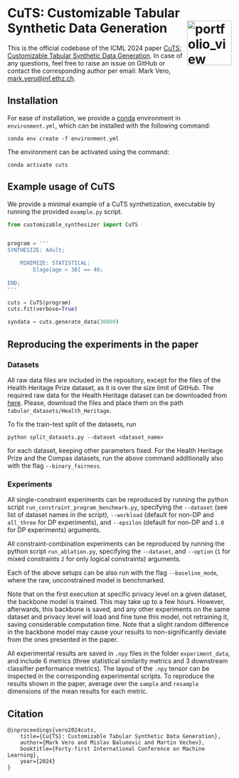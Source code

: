 # CuTS: Customizable Tabular Synthetic Data Generation <a href="https://www.sri.inf.ethz.ch/"><img width="100" alt="portfolio_view" align="right" src="http://safeai.ethz.ch/img/sri-logo.svg"></a>

This is the official codebase of the ICML 2024 paper [CuTS: Customizable Tabular Synthetic Data Generation](https://arxiv.org/abs/2307.03577v4). In case of any questions, feel free to raise an issue on GitHub or contact the corresponding author per email: Mark Vero, mark.vero@inf.ethz.ch.

## Installation

For ease of installation, we provide a [conda](https://docs.conda.io/en/latest/) environment in `environment.yml`, which can be installed with the following command:

```
conda env create -f environment.yml
```

The environment can be activated using the command:

```
conda activate cuts
```

## Example usage of CuTS

We provide a minimal example of a CuTS synthetization, executable by running the provided `example.py` script.

```python
from customizable_synthesizer import CuTS


program = '''
SYNTHESIZE: Adult;

    MINIMIZE: STATISTICAL:  
        E[age|age > 30] == 40;
    
END;
'''    

cuts = CuTS(program)
cuts.fit(verbose=True)

syndata = cuts.generate_data(30000)

```

## Reproducing the experiments in the paper

### Datasets

All raw data files are included in the repository, except for the files of the Health Heritage Prize dataset, as it is over the size limit of GitHub. The required raw data for the Health Heritage dataset can be downloaded from [here](https://files.sri.inf.ethz.ch/tableak/Health_Heritage/). Please, download the files and place them on the path `tabular_datasets/Health_Heritage`.

To fix the train-test split of the datasets, run
```
python split_datasets.py --dataset <dataset_name>
```
for each dataset, keeping other parameters fixed. For the Health Heritage Prize and the Compas datasets, run the above command additionally also with the flag `--binary_fairness`.

### Experiments

All single-constraint experiments can be reproduced by running the python script `run_constraint_program_benchmark.py`, specifying the `--dataset` (see list of dataset names in the script), `--workload` (default for non-DP and `all_three` for DP experiments), and `--epsilon` (default for non-DP and `1.0` for DP experiments) arguments.

All constraint-combination experiments can be reproduced by running the python script `run_ablation.py`, specifying the `--dataset`, and `--option` (`1` for mixed constraints `2` for only logical constraints) arguments.

Each of the above setups can be also run with the flag `--baseline_mode`, where the raw, unconstrained model is benchmarked.

Note that on the first execution at specific privacy level on a given dataset, the backbone model is trained. This may take up to a few hours. However, afterwards, this backbone is saved, and any other experiments on the same dataset and privacy level will load and fine tune this model, not retraining it, saving considerable computation time. Note that a slight random difference in the backbone model may cause your results to non-significantly deviate from the ones presented in the paper.

All experimental results are saved in `.npy` files in the folder `experiment_data`, and include 6 metrics (three statistical similarity metrics and 3 downstream classifier performance metrics). The layout of the `.npy` tensor can be inspected in the corresponding experimental scripts. To reproduce the results shown in the paper, average over the `sample` and `resample` dimensions of the mean results for each metric.

## Citation

```
@inproceedings{vero2024cuts,
    title={Cu{TS}: Customizable Tabular Synthetic Data Generation},
    author={Mark Vero and Mislav Balunovic and Martin Vechev},
    booktitle={Forty-first International Conference on Machine Learning},
    year={2024}
}
```
